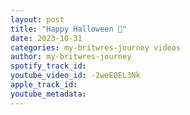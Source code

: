 ```yaml
---
layout: post
title: "Happy Halloween 🎃"
date: 2023-10-31
categories: my-britwres-journey videos
author: my-britwres-journey
spotify_track_id: 
youtube_video_id: -2weE0EL3Nk
apple_track_id: 
youtube_metadata: 
---
```

